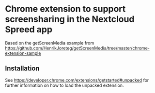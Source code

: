# Chrome extension to support screensharing in the Nextcloud Spreed app

Based on the getScreenMedia example from
https://github.com/HenrikJoreteg/getScreenMedia/tree/master/chrome-extension-sample


## Installation

See https://developer.chrome.com/extensions/getstarted#unpacked for further
information on how to load the unpacked extension.
